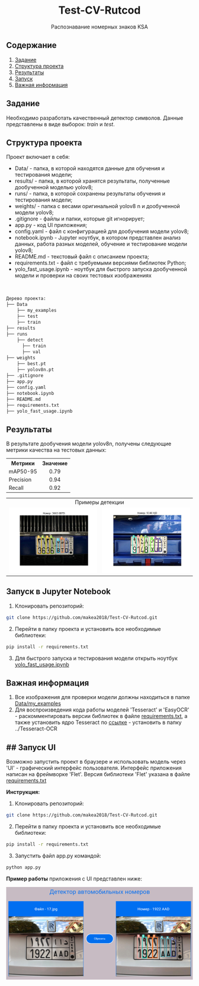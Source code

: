 <h1 align=center>Test-CV-Rutcod</h1>
<p align=center>Распознавание номерных знаков KSA</p>

## Содержание
<ol>
  <li><a href="#задание">Задание</a></li>
  <li><a href="#структура-проекта">Структура проекта</a></li>
  <li><a href="#результаты">Результаты</a></li>
  <li><a href="#запуск">Запуск</a></li>
  <li><a href="#важная-информация">Важная информация</a></li>
</ol>

## Задание
Необходимо разработать качественный детектор символов. Данные представлены в виде выборок: *train* и *test*.

## Структура проекта
Проект включает в себя:
- Data/ - папка, в которой находятся данные для обучения и тестирования модели;
- results/ - папка, в которой хранятся результаты, полученные дообученной моделью yolov8;
- runs/ - папка, в которой сохранены результаты обучения и тестирования модели;
- weights/ - папка с весами оригинальной yolov8 n и дообученной модели yolov8;
- .gitignore - файлы и папки, которые git игнорирует;
- app.py - код UI приложения;
- config.yaml - файл с конфигурацией для дообучения модели yolov8;
- notebook.ipynb - Jupyter ноутбук, в котором представлен анализ данных, работа разных моделей, обучение и тестирование модели yolov8;
- README.md - текстовый файл с описанием проекта;
- requirements.txt - файл с требуемыми версиями библиотек Python;
- yolo_fast_usage.ipynb - ноутбук для быстрого запуска дообученной модели и проверки на своих тестовых изображениях

<br>

```
Дерево проекта:
├── Data
    ├── my_examples
    ├── test
    ├── train
├── results
├── runs
    ├── detect
      ├── train
      ├── val
├── weights
    ├── best.pt
    ├── yolov8n.pt
├── .gitignore
├── app.py
├── config.yaml
├── notebook.ipynb
├── README.md
├── requirements.txt
├── yolo_fast_usage.ipynb
```

## Результаты
В результате дообучения модели yolov8n, получены следующие метрики качества на тестовых данных:
<table>
  <tr>
    <th>Метрики</th>
    <th>Значение</th>
  </tr>
  <tr>
    <td>mAP50-95</td>
    <td align="center">0.79</td>
  </tr>
  <tr>
    <td>Precision</td>
    <td align="center">0.94</td>
  </tr>
  <tr>
    <td>Recall</td>
    <td align="center">0.92</td>
  </tr>
</table>

<table>
  <tr>
      <td scope="col" colspan="2" align="center">Примеры детекции</td>
  </tr>
  <tr>
      <td><img src="./results/1.jpg"></td>
      <td><img src="./results/2.jpg"></td>
  </tr>
</table>


## Запуск в Jupyter Notebook
1. Клонировать репозиторий:
```sh
git clone https://github.com/makea2018/Test-CV-Rutcod.git
```
2. Перейти в папку проекта и установить все необходимые библиотеки:
```sh
pip install -r requirements.txt
```
3. Для быстрого запуска и тестирования модели открыть ноутбук [yolo_fast_usage.ipynb](./yolo_fast_usage.ipynb)

## Важная информация
1. Все изображения для проверки модели должны находиться в папке [Data/my_examples](./Data/my_examples/)
2. Для воспроизведения кода работы моделей 'Tesseract' и 'EasyOCR' - раcкомментировать версии библиотек в файле [requirements.txt](requirements.txt), а также установить ядро Tesseract по [ссылке](https://digi.bib.uni-mannheim.de/tesseract/tesseract-ocr-w64-setup-5.3.3.20231005.exe) - установить в папку ../Tesseract-OCR

## ## Запуск UI
Возможно запустить проект в браузере и использовать модель через 'UI' - графический интерфейс пользователя. Интерфейс приложения написан на фреймворке 'Flet'. Версия библиотеки 'Flet' указана в файле [requirements.txt](./requirements.txt)

**Инструкция:**
1. Клонировать репозиторий:
```sh
git clone https://github.com/makea2018/Test-CV-Rutcod.git
```
2. Перейти в папку проекта и установить все необходимые библиотеки:
```sh
pip install -r requirements.txt
```
3. Запустить файл app.py командой:
```sh
python app.py
```

**Пример работы** приложения с UI представлен ниже:  
  
![пример работы ui](./Data/UI_example.png)